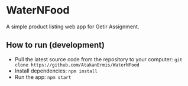 # WaterNFood

A simple product listing web app for Getir Assignment.

## How to run (development)

- Pull the latest source code from the repository to your computer: `git clone https://github.com/AtakanErmis/WaterNFood`
- Install dependencies: `npm install`
- Run the app: `npm start`
